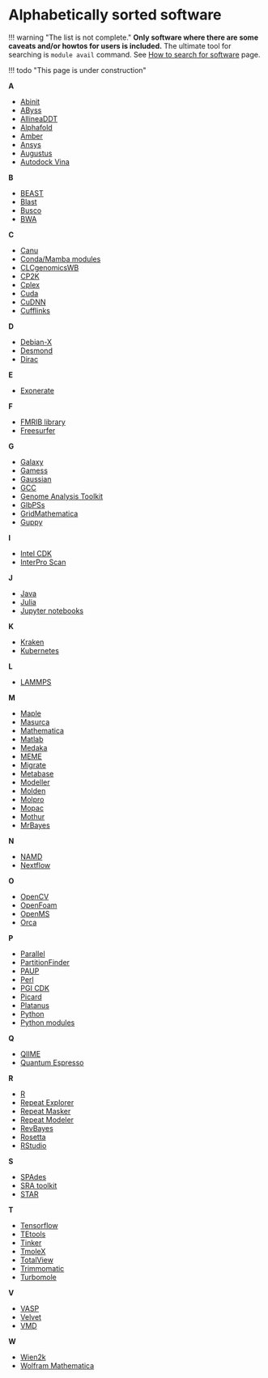 # Alphabetically sorted software

!!! warning "The list is not complete." 
    **Only software where there are some caveats and/or howtos for users is included.** The ultimate tool for searching is `module avail` command. See [How to search for software](../../software/search-soft/) page.

!!! todo "This page is under construction"
    

**A**

- [Abinit](../../software/sw-list/abinit)
- [AByss](../../software/sw-list/abyss)
- [AllineaDDT](../../software/sw-list/allinea-ddt)
- [Alphafold](../../software/sw-list/alphafold)
- [Amber](../../software/sw-list/amber)
- [Ansys](../../software/sw-list/ansys)
- [Augustus](../../software/sw-list/augustus)
- [Autodock Vina](../../software/sw-list/autodock-vina)

**B**

- [BEAST](../../software/sw-list/beast)
- [Blast](../../software/sw-list/blast) 
- [Busco](../../software/sw-list/busco)
- [BWA](../../software/sw-list/bwa)

**C**

- [Canu](../../software/sw-list/canu)
- [Conda/Mamba modules](../../software/sw-list/conda-modules)
- [CLCgenomicsWB](../../software/sw-list/clcbio-genomics-wb)
- [CP2K](../../software/sw-list/cp2k)
- [Cplex](../../software/sw-list/cplex)
- [Cuda](../../software/sw-list/cuda) 
- [CuDNN](../../software/sw-list/cudnn) 
- [Cufflinks](../../software/sw-list/cufflinks)

**D**

- [Debian-X](../../software/sw-list/debian-x)
- [Desmond](../../software/sw-list/desmond)
- [Dirac](../../software/sw-list/dirac)

**E**

- [Exonerate](../../software/sw-list/exonerate)

**F**

- [FMRIB library](../../software/sw-list/fsl)
- [Freesurfer](../../software/sw-list/freesurfer)

**G**

- [Galaxy](../../related/galaxy)
- [Gamess](../../software/sw-list/gamess)
- [Gaussian](../../software/sw-list/gaussian)
- [GCC](../../software/sw-list/gcc)
- [Genome Analysis Toolkit](../../software/sw-list/gatk)
- [GIbPSs](../../software/sw-list/gibpss)
- [GridMathematica](../../software/sw-list/gridmathematica)
- [Guppy](../../software/sw-list/guppy)

**I**

- [Intel CDK](../../software/sw-list/intel)
- [InterPro Scan](../../software/sw-list/interproscan)

**J**

- [Java](../../software/sw-list/java)
- [Julia](../../software/sw-list/julia)
- [Jupyter notebooks](../../software/sw-list/jupyter)


**K**

- [Kraken](../../software/sw-list/kraken)
- [Kubernetes](../../related/kubernetes)

**L**

- [LAMMPS](../../software/sw-list/lammps)

**M**

- [Maple](../../software/sw-list/maple)
- [Masurca](../../software/sw-list/masurca)
- [Mathematica](../../software/sw-list/wolfram-math)
- [Matlab](../../software/sw-list/matlab)
- [Medaka](../../software/sw-list/medaka)
- [MEME](../../software/sw-list/meme)
- [Migrate](../../software/sw-list/migrate)
- [Metabase](../../software/sw-list/metabase)
- [Modeller](../../software/sw-list/modeller)
- [Molden](../../software/sw-list/molden)
- [Molpro](../../software/sw-list/molpro)
- [Mopac](../../software/sw-list/mopac)
- [Mothur](../../software/sw-list/mothur)
- [MrBayes](../../software/sw-list/mrbayes)

**N**

- [NAMD](../../software/sw-list/namd)
- [Nextflow](../../software/sw-list/nextflow)

**O**

- [OpenCV](../../software/sw-list/opencv)
- [OpenFoam](../../software/sw-list/openfoam)
- [OpenMS](../../software/sw-list/openms)
- [Orca](../../software/sw-list/orca)

**P**

- [Parallel](../../software/sw-list/parallel)
- [PartitionFinder](../../software/sw-list/partition-finder)
- [PAUP](../../software/sw-list/paup)
- [Perl](../../software/sw-list/perl-modules)
- [PGI CDK](../../software/sw-list/pgi-cdk)
- [Picard](../../software/sw-list/picard)
- [Platanus](../../software/sw-list/platanus)
- [Python](../../software/sw-list/python)
- [Python modules](../../software/sw-list/python-modules)

**Q**

- [QIIME](../../software/sw-list/qiime)
- [Quantum Espresso](../../software/sw-list/quantum-espresso)


**R**

- [R](../../software/sw-list/r)
- [Repeat Explorer](../../software/sw-list/repeat-explorer)
- [Repeat Masker](../../software/sw-list/repeat-masker)
- [Repeat Modeler](../../software/sw-list/repeat-modeler)
- [RevBayes](../../software/sw-list/revbayes)
- [Rosetta](../../software/sw-list/rosetta)
- [RStudio](../../software/sw-list/rstudio)
<!-- Pre-selected from wiki 
- [ReSpect](https://wiki.metacentrum.cz/wiki/ReSpect)
-->

**S**

- [SPAdes](../../software/sw-list/spades)
- [SRA toolkit](../../software/sw-list/sra-toolkit)
- [STAR](../../software/sw-list/star)

**T**

- [Tensorflow](../../software/sw-list/tensor-flow)
- [TEtools](../../software/sw-list/tetools)
- [Tinker](../../software/sw-list/tinker)
- [TmoleX](../../software/sw-list/tmolex)
- [TotalView](../../software/sw-list/total-view)
- [Trimmomatic](../../software/sw-list/trimmomatic)
- [Turbomole](../../software/sw-list/turbomole)

**V**

- [VASP](../../software/sw-list/vasp)
- [Velvet](../../software/sw-list/velvet)
- [VMD](../../software/sw-list/vmd)

**W**

- [Wien2k](../../software/sw-list/wien2k)
- [Wolfram Mathematica](../../software/sw-list/wolfram-math)

